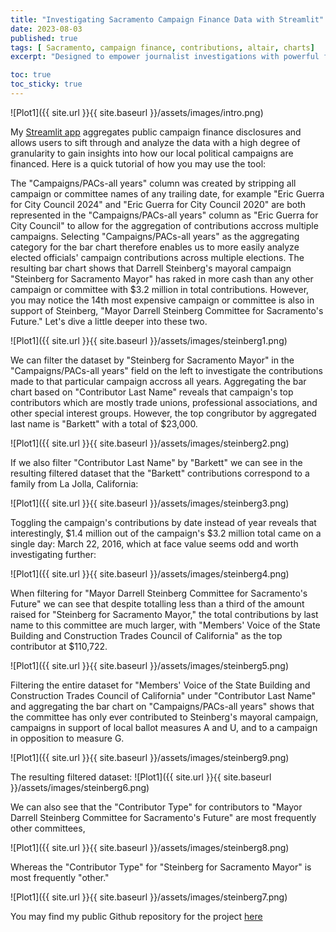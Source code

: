 ```yaml
---
title: "Investigating Sacramento Campaign Finance Data with Streamlit"
date: 2023-08-03
published: true
tags: [ Sacramento, campaign finance, contributions, altair, charts]
excerpt: "Designed to empower journalist investigations with powerful filtering, aggregation, and visualization tools"

toc: true
toc_sticky: true
---
```

 ![Plot1]({{ site.url }}{{ site.baseurl }}/assets/images/intro.png)

My [Streamlit app](https://sac-campaign-finance-bnxtfmrjdaslx5nyst3fzn.streamlit.app/) aggregates public campaign finance disclosures and allows users to sift through and analyze the data with a high degree of granularity to gain insights into how our local political campaigns are financed. Here is a quick tutorial of how you may use the tool:

The "Campaigns/PACs-all years" column was created by stripping all campaign or committee names of any trailing date, for example "Eric Guerra for City Council 2024" and "Eric Guerra for City Council 2020" are both represented in the "Campaigns/PACs-all years" column as "Eric Guerra for City Council" to allow for the aggregation of contributions accross multiple campaigns. Selecting "Campaigns/PACs-all years" as the aggregating category for the bar chart therefore enables us to more easily analyze elected officials' campaign contributions across multiple elections. The resulting bar chart shows that Darrell Steinberg's mayoral campaign "Steinberg for Sacramento Mayor" has raked in more cash than any other campaign or committee with $3.2 million in total contributions. However, you may notice the 14th most expensive campaign or committee is also in support of Steinberg, "Mayor Darrell Steinberg Committee for Sacramento's Future." Let's dive a little deeper into these two. 

 ![Plot1]({{ site.url }}{{ site.baseurl }}/assets/images/steinberg1.png)

We can filter the dataset by "Steinberg for Sacramento Mayor" in the "Campaigns/PACs-all years" field on the left to investigate the contributions made to that particular campaign accross all years. Aggregating the bar chart based on "Contributor Last Name" reveals that campaign's top contributors which are mostly trade unions, professional associations, and other special interest groups. However, the top congributor by aggregated last name is "Barkett" with a total of $23,000.

 ![Plot1]({{ site.url }}{{ site.baseurl }}/assets/images/steinberg2.png)
 
If we also filter "Contributor Last Name" by "Barkett" we can see in the resulting filtered dataset that the "Barkett" contributions correspond to a family from La Jolla, California:  

 ![Plot1]({{ site.url }}{{ site.baseurl }}/assets/images/steinberg3.png)

Toggling the campaign's contributions by date instead of year reveals that interestingly, $1.4 million out of the campaign's $3.2 million total came on a single day: March 22, 2016, which at face value seems odd and worth investigating further:

 ![Plot1]({{ site.url }}{{ site.baseurl }}/assets/images/steinberg4.png)

When filtering for "Mayor Darrell Steinberg Committee for Sacramento's Future" we can see that despite totalling less than a third of the amount raised for "Steinberg for Sacramento Mayor," the total contributions by last name to this committee are much larger, with "Members' Voice of the State Building and Construction Trades Council of California" as the top contributor at $110,722. 

 ![Plot1]({{ site.url }}{{ site.baseurl }}/assets/images/steinberg5.png)

Filtering the entire dataset for "Members' Voice of the State Building and Construction Trades Council of California" under "Contributor Last Name" and aggregating the bar chart on "Campaigns/PACs-all years" shows that the committee has only ever contributed to Steinberg's mayoral campaign, campaigns in support of local ballot measures A and U, and to a campaign in opposition to measure G. 

 ![Plot1]({{ site.url }}{{ site.baseurl }}/assets/images/steinberg9.png)
 
 The resulting filtered dataset:
 ![Plot1]({{ site.url }}{{ site.baseurl }}/assets/images/steinberg6.png)

We can also see that the "Contributor Type" for contributors to "Mayor Darrell Steinberg Committee for Sacramento's Future" are most frequently other committees, 

 ![Plot1]({{ site.url }}{{ site.baseurl }}/assets/images/steinberg8.png)

Whereas the "Contributor Type" for "Steinberg for Sacramento Mayor" is most frequently "other."

 ![Plot1]({{ site.url }}{{ site.baseurl }}/assets/images/steinberg7.png)

 You may find my public Github repository for the project [here](https://github.com/rileyschenck/sac-campaign-finance)
